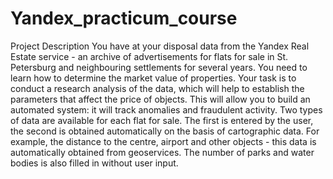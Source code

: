 # Yandex_practicum_course
Project Description 
You have at your disposal data from the Yandex Real Estate service - an archive of advertisements for flats for sale in St. Petersburg and neighbouring settlements for several years. You need to learn how to determine the market value of properties. Your task is to conduct a research analysis of the data, which will help to establish the parameters that affect the price of objects. This will allow you to build an automated system: it will track anomalies and fraudulent activity. 
Two types of data are available for each flat for sale. The first is entered by the user, the second is obtained automatically on the basis of cartographic data. For example, the distance to the centre, airport and other objects - this data is automatically obtained from geoservices. The number of parks and water bodies is also filled in without user input.
